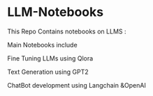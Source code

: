 # LLM-Notebooks
This Repo Contains notebooks on LLMS :

Main Notebooks include

 Fine Tuning LLMs using Qlora
 
 Text Generation using GPT2
 
 ChatBot development using Langchain &OpenAI
